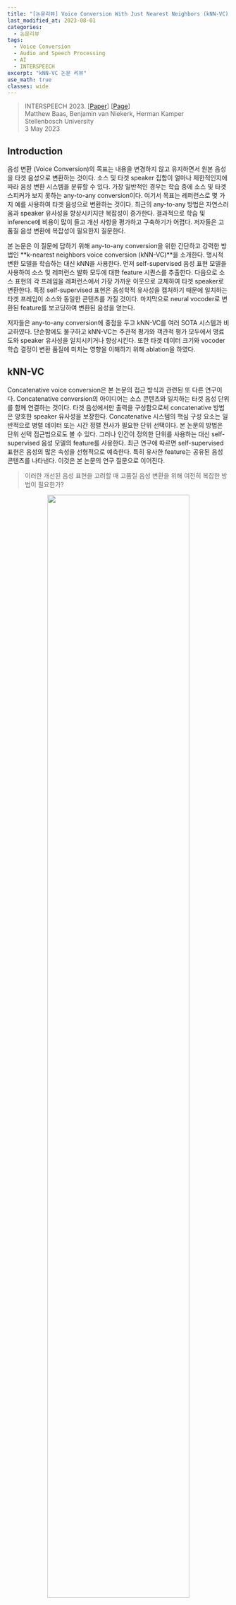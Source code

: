 ```yaml
---
title: "[논문리뷰] Voice Conversion With Just Nearest Neighbors (kNN-VC)"
last_modified_at: 2023-08-01
categories:
  - 논문리뷰
tags:
  - Voice Conversion
  - Audio and Speech Processing
  - AI
  - INTERSPEECH
excerpt: "kNN-VC 논문 리뷰"
use_math: true
classes: wide
---
```


> INTERSPEECH 2023. [[Paper](https://arxiv.org/abs/2305.18975)] [[Page](https://bshall.github.io/knn-vc/)]  
> Matthew Baas, Benjamin van Niekerk, Herman Kamper  
> Stellenbosch University  
> 3 May 2023  

## Introduction
음성 변환 (Voice Conversion)의 목표는 내용을 변경하지 않고 유지하면서 원본 음성을 타겟 음성으로 변환하는 것이다. 소스 및 타겟 speaker 집합이 얼마나 제한적인지에 따라 음성 변환 시스템을 분류할 수 있다. 가장 일반적인 경우는 학습 중에 소스 및 타겟 스피커가 보지 못하는 any-to-any conversion이다. 여기서 목표는 레퍼런스로 몇 가지 예를 사용하여 타겟 음성으로 변환하는 것이다. 최근의 any-to-any 방법은 자연스러움과 speaker 유사성을 향상시키지만 복잡성이 증가한다. 결과적으로 학습 및 inference에 비용이 많이 들고 개선 사항을 평가하고 구축하기가 어렵다. 저자들은 고품질 음성 변환에 복잡성이 필요한지 질문한다.

본 논문은 이 질문에 답하기 위해 any-to-any conversion을 위한 간단하고 강력한 방법인 **k-nearest neighbors voice conversion (kNN-VC)**을 소개한다. 명시적 변환 모델을 학습하는 대신 kNN을 사용한다. 먼저 self-supervised 음성 표현 모델을 사용하여 소스 및 레퍼런스 발화 모두에 대한 feature 시퀀스를 추출한다. 다음으로 소스 표현의 각 프레임을 레퍼런스에서 가장 가까운 이웃으로 교체하여 타겟 speaker로 변환한다. 특정 self-supervised 표현은 음성학적 유사성을 캡처하기 때문에 일치하는 타겟 프레임이 소스와 동일한 콘텐츠를 가질 것이다. 마지막으로 neural vocoder로 변환된 feature를 보코딩하여 변환된 음성을 얻는다.

저자들은 any-to-any conversion에 중점을 두고 kNN-VC를 여러 SOTA 시스템과 비교하였다. 단순함에도 불구하고 kNN-VC는 주관적 평가와 객관적 평가 모두에서 명료도와 speaker 유사성을 일치시키거나 향상시킨다. 또한 타겟 데이터 크기와 vocoder 학습 결정이 변환 품질에 미치는 영향을 이해하기 위해 ablation을 하였다.

## kNN-VC
Concatenative voice conversion은 본 논문의 접근 방식과 관련된 또 다른 연구이다. Concatenative conversion의 아이디어는 소스 콘텐츠와 일치하는 타겟 음성 단위를 함께 연결하는 것이다. 타겟 음성에서만 출력을 구성함으로써 concatenative 방법은 양호한 speaker 유사성을 보장한다. Concatenative 시스템의 핵심 구성 요소는 일반적으로 병렬 데이터 또는 시간 정렬 전사가 필요한 단위 선택이다. 본 논문의 방법은 단위 선택 접근법으로도 볼 수 있다. 그러나 인간이 정의한 단위를 사용하는 대신 self-supervised 음성 모델의 feature를 사용한다. 최근 연구에 따르면 self-supervised 표현은 음성의 많은 속성을 선형적으로 예측한다. 특히 유사한 feature는 공유된 음성 콘텐츠를 나타낸다. 이것은 본 논문의 연구 질문으로 이어진다. 

> 이러한 개선된 음성 표현을 고려할 때 고품질 음성 변환을 위해 여전히 복잡한 방법이 필요한가? 

<center><img src='{{"/assets/img/knn-vc/knn-vc-fig1.PNG" | relative_url}}' width="80%"></center>
<br>
본 논문은 이 질문에 답하기 위해 k-nearest neighbors voice conversion (kNN-VC)을 제안한다. 위 그림은 인코더-컨버터-보코더 구조를 따르는 개요를 보여준다. 먼저 인코더는 소스 음성과 레퍼런스 음성의 self-supervised 표현을 추출한다. 다음으로 컨버터는 각 소스 프레임을 레퍼런스에서 가장 가까운 이웃에 매핑한다. 마지막으로 보코더는 변환된 feature에서 오디오 파형을 생성한다. 

### 1. Encoder
kNN-VC는 **query sequence**라고 하는 소스 발화의 feature 시퀀스를 추출하는 것으로 시작한다. 또한 타겟 speaker로부터 하나 이상의 발화의 feature 시퀀스를 추출하여 self-supervised feature 벡터의 대규모 풀로 함께 섞는다. 이 bag-of-vectors를 **matching set**라고 부른다. 이 인코더의 목표는 주변 feature에 유사한 음성 콘텐츠가 있는 표현을 추출하는 것이다. 최근의 self-supervised 모델은 전화 식별 테스트에서 좋은 점수를 받았기 때문에 좋은 후보이다. 즉, 동일한 전화의 인스턴스를 서로 다른 전화보다 서로 더 가깝게 인코딩한다. 인코더 모델은 kNN-VC에 대해 fine-tuning되거나 추가로 학습되지 않으며, feature를 추출하는 데만 사용된다.

### 2. k-nearest neighbors matching
타겟 speaker로 변환하기 위해 query sequence의 모든 벡터에 kNN regression을 적용한다. 구체적으로 각 query 프레임을 matching set에서 kNN의 평균으로 바꾼다. 유사한 self-supervised 음성 feature가 음성 정보를 공유하기 때문에 kNN을 수행하면 speaker ID를 변환하는 동안 소스 음성의 콘텐츠를 보존할 수 있다. Concatenative 방법과 유사하게 타겟 feature에서 직접 변환된 query를 구성하여 양호한 speaker 유사성을 보장한다. kNN regression 알고리즘도 non-parametric하며 학습이 필요하지 않으므로 이 방법을 쉽게 구현할 수 있다.

### 3. Vocoder
보코더는 변환된 feature를 오디오 파형으로 변환한다. spectrogram으로 컨디셔닝하는 대신 기존의 보코더를 조정하여 self-supervised feature를 입력으로 사용한다. 그러나 학습과 inference 중에 입력 간에 불일치가 있다. Inference를 위해 kNN 출력, 즉 matching set에서 선택된 feature의 평균으로 보코더를 컨디셔닝한다. 서로 다른 음성 컨텍스트를 사용하여 다양한 시점에서 이러한 feature를 선택하여 인접한 프레임 간에 불일치가 발생한다. 

### 4. Prematched vocoder training
이 문제를 해결하기 위해 사전 일치 학습을 한다. 특히 kNN을 사용하여 보코더 학습 세트를 재구성한다. 각 학습 발화를 query로 사용하여 동일한 spekaer의 나머지 발화를 사용하여 matching set을 만든다. 그런 다음 kNN regression을 적용하여 matching set을 사용하여 query sequence를 재구성한다. 이러한 사전 일치된 feature에서 원래 파형을 예측하도록 보코더를 학습시킨다. Inference 중에 발생하는 데이터와 유사한 데이터에 대해 보코더를 학습하여 robustness를 향상시키는 것이 아이디어다.

## Experimental setup
- 데이터셋: LibriSpeech

##### Encoder
사전 학습된 WavLM-Large 인코더를 사용하여 소스 발화와 레퍼런스 발화에 대한 feature을 추출한다. 저자들은 예비 실험에서 선형 전화 인식 task에서 잘 수행되는 나중 계층 (22, 24, 마지막 여러 레이어의 평균)의 feature를 사용했다. 아이디어는 더 많은 콘텐츠 정보를 포함하여 kNN 매핑을 개선하는 것이었다. 그러나 이는 더 나쁜 피치와 에너지 재구성으로 이어졌다. 이러한 관찰을 바탕으로 저자들은 spekaer 식별과 높은 상관 관계가 있는 레이어 (WavLM-Large의 레이어 6)를 사용하는 것이 speaker 유사성과 소스 발화에서 운율 정보를 유지하는 데 필요하다는 것을 발견했다. 따라서 16kHz 오디오의 20ms마다 단일 벡터를 생성하는 WavLM-Large의 레이어 6에서 추출한 feature를 사용한다. 

##### kNN regression
균일한 가중치로 $k = 4$를 설정하고 코사인 거리를 사용하여 feature를 비교한다. 저자들은 예비 실험에서 kNN-VC가 $k = 4$ 주변의 값 범위에 대해 상당히 robust하다는 것을 발견했다. 즉, 더 많은 레퍼런스 오디오를 사용할 수 있는 경우 (ex. 10분 이상) 더 큰 값의 $k$를 사용하면 변환 품질이 개선된다. 

##### Vocoder
HiFi-GAN V1 아키텍처를 학습시킨다. WavLM에서 1024차원 입력 벡터를 받아 10ms hop length와 64ms Hann window의 128차원 mel-spectrogram을 사용하여 16kHz 오디오를 보코딩하도록 수정한다. LibriSpeech train-clean-100 데이터셋에서와 동일한 optimizer, step 및 기타 hyperparameter를 사용하여 모델을 학습시킨다. 저자들은 두 가지 변형을 학습시켰다. 하나는 순수한 WavLMLarge 레이어 6 feature에 대해 학습되고 다른 하나는 사전 일치된 레이어 6 feature에 대해 학습된다. 이러한 디자인 선택을 통해 8GB VRAM GPU에서 8분 분량의 레퍼런스 오디오를 통한 inference가 실시간보다 빠르다.

### 1. Voice conversion
다음은 LibriSpeech test-clean subset에서 명료성 (W/CER), 자연스러움 (MOS), speaker 유사성 (EER, SIM)을 비교한 표이다. 

<center><img src='{{"/assets/img/knn-vc/knn-vc-table1.PNG" | relative_url}}' width="60%"></center>

### 2. Ablation: Prematching and amount of reference data
다음은 두 보코더 변형에 대하여 다양한 양의 타겟 speaker 데이터에 따른 WER($\downarrow$)과 EER($\uparrow$)을 나타낸 그래프이다. (LibriSpeech dev-clean subset)

<center><img src='{{"/assets/img/knn-vc/knn-vc-fig2.PNG" | relative_url}}' width="65%"></center>